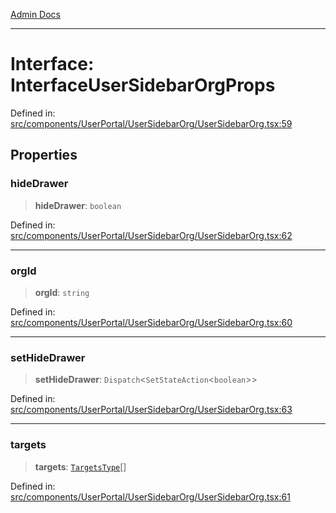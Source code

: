 [Admin Docs](/)

***

# Interface: InterfaceUserSidebarOrgProps

Defined in: [src/components/UserPortal/UserSidebarOrg/UserSidebarOrg.tsx:59](https://github.com/PalisadoesFoundation/talawa-admin/blob/main/src/components/UserPortal/UserSidebarOrg/UserSidebarOrg.tsx#L59)

## Properties

### hideDrawer

> **hideDrawer**: `boolean`

Defined in: [src/components/UserPortal/UserSidebarOrg/UserSidebarOrg.tsx:62](https://github.com/PalisadoesFoundation/talawa-admin/blob/main/src/components/UserPortal/UserSidebarOrg/UserSidebarOrg.tsx#L62)

***

### orgId

> **orgId**: `string`

Defined in: [src/components/UserPortal/UserSidebarOrg/UserSidebarOrg.tsx:60](https://github.com/PalisadoesFoundation/talawa-admin/blob/main/src/components/UserPortal/UserSidebarOrg/UserSidebarOrg.tsx#L60)

***

### setHideDrawer

> **setHideDrawer**: `Dispatch`\<`SetStateAction`\<`boolean`\>\>

Defined in: [src/components/UserPortal/UserSidebarOrg/UserSidebarOrg.tsx:63](https://github.com/PalisadoesFoundation/talawa-admin/blob/main/src/components/UserPortal/UserSidebarOrg/UserSidebarOrg.tsx#L63)

***

### targets

> **targets**: [`TargetsType`](../../../../../state/reducers/routesReducer/type-aliases/TargetsType.md)[]

Defined in: [src/components/UserPortal/UserSidebarOrg/UserSidebarOrg.tsx:61](https://github.com/PalisadoesFoundation/talawa-admin/blob/main/src/components/UserPortal/UserSidebarOrg/UserSidebarOrg.tsx#L61)
